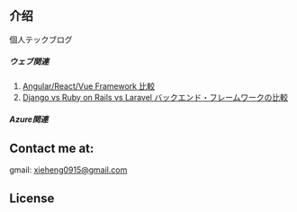 ## 介绍

個人テックブログ

##### ウェブ関連  
1. [Angular/React/Vue Framework 比較](web_tech_articles/angular_react_vue.md)
2. [Django vs Ruby on Rails vs Laravel バックエンド・フレームワークの比較](web_tech_articles/ror_django_lara.md)
   
##### Azure関連


## Contact me at: 
gmail: xieheng0915@gmail.com  





## License



